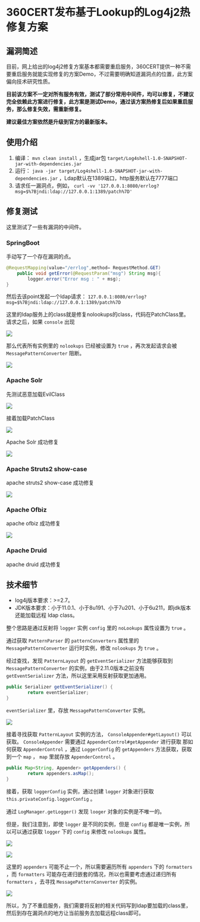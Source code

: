# 360CERT发布基于Lookup的Log4j2热修复方案

## 漏洞简述

目前，网上给出的log4j2修复方案基本都需要重启服务，360CERT提供一种不需要重启服务就能实现修复的方案Demo，不过需要明确知道漏洞点的位置，此方案偏向技术研究性质。


**目前该方案不一定对所有服务有效，测试了部分常用中间件，均可以修复，不建议完全依赖此方案进行修复，此方案是测试Demo，通过该方案热修复后如果重启服务，那么修复失效，需重新修复。**


**建议最佳方案依然是升级到官方的最新版本。**

## 使用介绍

1. 编译： `mvn clean install` ，生成jar包 `target/Log4shell-1.0-SNAPSHOT-jar-with-dependencies.jar`
1. 运行： `java -jar target/Log4shell-1.0-SNAPSHOT-jar-with-dependencies.jar` ，Ldap默认在1389端口，http服务默认在7777端口
1. 请求任一漏洞点，例如， `curl -vv '127.0.0.1:8080/errlog?msg=$%7Bjndi:ldap://127.0.0.1:1389/patch%7D'`

## 修复测试
这里测试了一些有漏洞的中间件。

### SpringBoot
手动写了一个存在漏洞的点。

``` java
@RequestMapping(value="/errlog",method= RequestMethod.GET)
    public void getError(@RequestParam("msg") String msg){
        logger.error("Error msg : " + msg);
}
```

然后去该point发起一个ldap请求：
 `127.0.0.1:8080/errlog?msg=$%7Bjndi:ldap://127.0.0.1:1389/patch%7D`

这里的ldap服务上的class就是修复nolookups的class，代码在PatchClass里。
请求之后，如果 `console` 出现

![](./img/5.png)

那么代表所有实例里的 `nolookups` 已经被设置为 `true` ，再次发起请求会被 `MessagePatternConverter` 阻断。

![](./img/6.png)

### Apache Solr
先测试恶意加载EvilClass

![](./img/7.png)

接着加载PatchClass

![](./img/8.png)

Apache Solr 成功修复

![](./img/9.png)

### Apache Struts2 show-case
apache struts2 show-case 成功修复

![](./img/10.png)

### Apache Ofbiz
apache ofbiz 成功修复

![](./img/11.png)

### Apache Druid
apache druid 成功修复


## 技术细节

- log4j版本要求：>=2.7。
- JDK版本要求：小于11.0.1、小于8u191、小于7u201、小于6u211，即jdk版本还能加载远程 ldap class。

整个思路是通过反射将 `logger` 实例 `config` 里的 `noLookups` 属性设置为 `true` 。

通过获取 `PatternParser` 的 `patternConverters` 属性里的 `MessagePatternConverter` 运行时实例，修改 `nolookups` 为 `true` 。

经过查找，发现 `PatternLayout` 的 `getEventSerializer` 方法能够获取到 `MessagePatternConverter` 的实例，由于2.11.0版本之前没有 `getEventSerializer` 方法，所以这里采用反射获取更加通用。

``` java
public Serializer getEventSerializer() {
        return eventSerializer;
}
```

`eventSerializer` 里，存放 `MessagePatternConverter` 实例。

![](./img/1.png)

接着寻找获取 `PatternLayout` 实例的方法， `ConsoleAppender#getLayout()` 可以获取。
 `ConsoleAppender` 需要通过 `AppenderControl#getAppender` 进行获取
 那如何获取 `AppenderControl` ，通过 `LoggerConfig` 的 `getAppenders` 方法获取，获取到一个 `map` ， `map` 里就存放 `AppenderControl` 。

``` java
public Map<String, Appender> getAppenders() {
        return appenders.asMap();
}
```

接着，获取 `loggerConfig` 实例，通过创建 `logger` 对象进行获取 `this.privateConfig.loggerConfig` 。


通过 `LogManager.getLogger()` 发现 `looger` 对象的实例是不唯一的。

但是，我们注意到，即使 `logger` 是不同的实例，但是 `config` 都是唯一实例，所以可以通过获取 `logger` 下的 `config` 来修改 `nolookups` 属性。

![](./img/2.png)

![](./img/3.png)

这里的 `appenders` 可能不止一个，所以需要遍历所有 `appenders` 下的 `formatters` ，而 `formatters` 可能存在递归嵌套的情况，所以也需要考虑通过递归所有 `formatters` ，去寻找 `MessagePatternConverter` 的实例。

![](./img/4.png)


所以，为了不重启服务，我们需要将反射的相关代码写到ldap要加载的class里，然后到存在漏洞点的地方让当前服务去加载远程class即可。